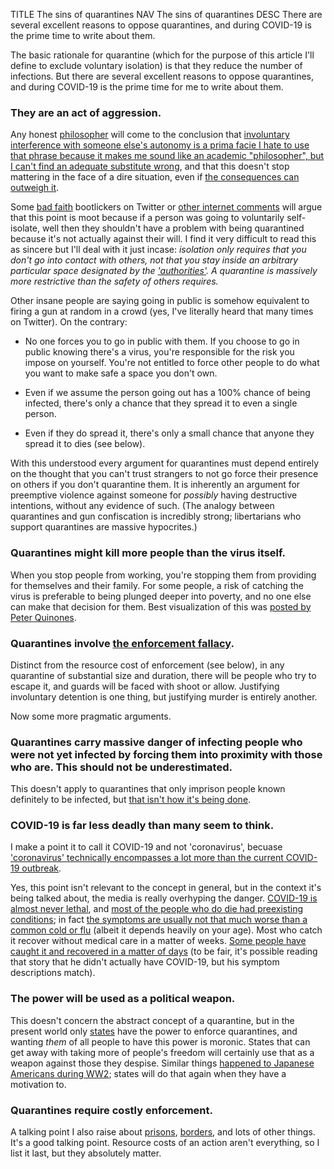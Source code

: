 TITLE The sins of quarantines
NAV The sins of quarantines
DESC There are several excellent reasons to oppose quarantines, and during COVID-19 is the prime time to write about them.

The basic rationale for quarantine (which for the purpose of this article I'll define to exclude voluntary isolation) is that they reduce the number of infections. But there are several excellent reasons to oppose quarantines, and during COVID-19 is the prime time for me to write about them.

### They are an act of aggression.

Any honest [philosopher](/argument/philosophy) will come to the conclusion that <a href="consent">involuntary interference with someone else's autonomy is a prima facie <span class="note">I hate to use that phrase because it makes me sound like an academic "philosopher", but I can't find an adequate substitute</span> wrong</a>, and that this doesn't stop mattering in the face of a dire situation, even if [the consequences can outweigh it](consequentialism).

Some [bad faith](/argument/evasion) bootlickers on Twitter or [other internet comments](https://bleedingheartlibertarians.com/2020/03/libertarianism-and-coronavirus/) will argue that this point is moot because if a person was going to voluntarily self-isolate, well then they shouldn't have a problem with being quarantined because it's not actually against their will. I find it very difficult to read this as sincere but I'll deal with it just incase: *isolation only requires that you don't go into contact with others, not that you stay inside an arbitrary particular space designated by the ['authorities'](democracy_nihilism). A quarantine is massively more restrictive than the safety of others requires.*

Other insane people are saying going in public is somehow equivalent to firing a gun at random in a crowd (yes, I've literally heard that many times on Twitter). On the contrary:

* No one forces you to go in public with them. If you choose to go in public knowing there's a virus, you're responsible for the risk you impose on yourself. You're not entitled to force other people to do what you want to make safe a space you don't own.

* Even if we assume the person going out has a 100% chance of being infected, there's only a chance that they spread it to even a single person.

* Even if they do spread it, there's only a small chance that anyone they spread it to dies (see below).

With this understood every argument for quarantines must depend entirely on the thought that you can't trust strangers to not go force their presence on others if you don't quarantine them. It is inherently an argument for preemptive violence against someone for *possibly* having destructive intentions, without any evidence of such. (The analogy between quarantines and gun confiscation is incredibly strong; libertarians who support quarantines are massive hypocrites.)

### Quarantines might kill more people than the virus itself.

When you stop people from working, you're stopping them from providing for themselves and their family. For some people, a risk of catching the virus is preferable to being plunged deeper into poverty, and no one else can make that decision for them. Best visualization of this was [posted by Peter Quinones](https://twitter.com/PeterRQuinones/status/1253643718302859264).

### Quarantines involve [the enforcement fallacy](enforcement).

Distinct from the resource cost of enforcement (see below), in any quarantine of substantial size and duration, there will be people who try to escape it, and guards will be faced with shoot or allow. Justifying involuntary detention is one thing, but justifying murder is entirely another.

Now some more pragmatic arguments.

### **Quarantines carry massive danger of infecting people who were not yet infected by forcing them into proximity with those who are. This should not be underestimated.**

This doesn't apply to quarantines that only imprison people known definitely to be infected, but <a rel="nofollow" href="https://en.wikipedia.org/wiki/2019%E2%80%9320_coronavirus_pandemic#Italy">that isn't how it's being done</a>.

### **COVID-19 is far less deadly than many seem to think.**

<span class="note">I make a point it to call it COVID-19 and not 'coronavirus', becuase ['coronavirus' technically encompasses a lot more than the current COVID-19 outbreak](https://en.wikipedia.org/wiki/Coronavirus).</span>

Yes, this point isn't relevant to the concept in general, but in the context it's being talked about, the media is really overhyping the danger. [COVID-19 is almost never lethal](https://time.com/5798168/coronavirus-mortality-rate/), and [most of the people who do die had preexisting conditions](https://en.wikipedia.org/wiki/2019–20_coronavirus_pandemic#Deaths); in fact [the symptoms are usually not that much worse than a common cold or flu](https://www.webmd.com/lung/news/20200310/know-the-symptoms-of-covid19) (albeit it depends heavily on your age). Most who catch it recover without medical care in a matter of weeks. [Some people have caught it and recovered in a matter of days](https://dev.to/ocdalex/what-will-your-coronavirus-story-be-b2j) (to be fair, it's possible reading that story that he didn't actually have COVID-19, but his symptom descriptions match).

### The power will be used as a political weapon.

This doesn't concern the abstract concept of a quarantine, but in the present world only [states](anarchism) have the power to enforce quarantines, and wanting *them* of all people to have this power is moronic. States that can get away with taking more of people's freedom will certainly use that as a weapon against those they despise. Similar things [happened to Japanese Americans during WW2](https://en.wikipedia.org/wiki/Internment_of_Japanese_Americans); states will do that again when they have a motivation to.

### Quarantines require costly enforcement.

A talking point I also raise about [prisons](imprisonment), [borders](borders), and lots of other things. It's a good talking point. Resource costs of an action aren't everything, so I list it last, but they absolutely matter.
